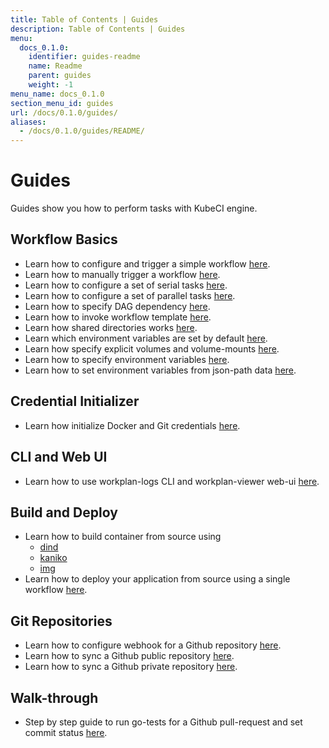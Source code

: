 ```yaml
---
title: Table of Contents | Guides
description: Table of Contents | Guides
menu:
  docs_0.1.0:
    identifier: guides-readme
    name: Readme
    parent: guides
    weight: -1
menu_name: docs_0.1.0
section_menu_id: guides
url: /docs/0.1.0/guides/
aliases:
  - /docs/0.1.0/guides/README/
---
```


# Guides

Guides show you how to perform tasks with KubeCI engine.

## Workflow Basics

- Learn how to configure and trigger a simple workflow [here](/docs/0.1.0/guides/engine/basics/hello_world).
- Learn how to manually trigger a workflow [here](/docs/0.1.0/guides/engine/basics/manual_trigger).
- Learn how to configure a set of serial tasks [here](/docs/0.1.0/guides/engine/basics/serial_execution).
- Learn how to configure a set of parallel tasks [here](/docs/0.1.0/guides/engine/basics/parallel_execution).
- Learn how to specify DAG dependency [here](/docs/0.1.0/guides/engine/basics/dag_execution).
- Learn how to invoke workflow template [here](/docs/0.1.0/guides/engine/basics/template).
- Learn how shared directories works [here](/docs/0.1.0/guides/engine/basics/shared_directory).
- Learn which environment variables are set by default [here](/docs/0.1.0/guides/engine/basics/implicit_env_var).
- Learn how specify explicit volumes and volume-mounts [here](/docs/0.1.0/guides/engine/basics/volumes).
- Learn how to specify environment variables [here](/docs/0.1.0/guides/engine/basics/env_var).
- Learn how to set environment variables from json-path data [here](/docs/0.1.0/guides/engine/basics/json_path).

## Credential Initializer

- Learn how initialize Docker and Git credentials [here](/docs/0.1.0/guides/engine/credential/credential_initializer).

## CLI and Web UI

- Learn how to use workplan-logs CLI and workplan-viewer web-ui [here](/docs/0.1.0/guides/engine/cli/workplan_status_logs).

## Build and Deploy

- Learn how to build container from source using 
  - [dind](/docs/0.1.0/guides/engine/build/build-dind)
  - [kaniko](/docs/0.1.0/guides/engine/build/build-kaniko)
  - [img](/docs/0.1.0/guides/engine/build/build-img)
- Learn how to deploy your application from source using a single workflow [here](/docs/0.1.0/guides/engine/build/deploy).

## Git Repositories

- Learn how to configure webhook for a Github repository [here](/docs/0.1.0/guides/git-apiserver/webhook).
- Learn how to sync a Github public repository [here](/docs/0.1.0/guides/git-apiserver/github_public).
- Learn how to sync a Github private repository [here](/docs/0.1.0/guides/git-apiserver/github_private).

## Walk-through

- Step by step guide to run go-tests for a Github pull-request and set commit status [here](/docs/0.1.0/guides/walk-through/github_pr).